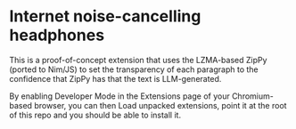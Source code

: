 # Internet noise-cancelling headphones

This is a proof-of-concept extension that uses the LZMA-based ZipPy (ported to Nim/JS) to set the transparency of each paragraph to the 
confidence that ZipPy has that the text is LLM-generated.

By enabling Developer Mode in the Extensions page of your Chromium-based browser, you can then Load unpacked
extensions, point it at the root of this repo and you should be able to install it.
